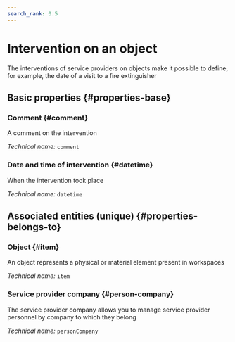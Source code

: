 ```yaml
---
search_rank: 0.5
---    
```

# Intervention on an object
<!--- THIS FILE IS GENERATED PLEASE DO NOT EDIT IT DIRECTLY --->

The interventions of service providers on objects make it possible to define, for example, the date of a visit to a fire extinguisher

<OH code="personCompanyToItem"/>






## Basic properties {#properties-base}
    
### Comment {#comment}

A comment on the intervention

*Technical name:* ```comment```
<PH code="personCompanyToItem:comment"/>

### Date and time of intervention {#datetime}

When the intervention took place

*Technical name:* ```datetime```
<PH code="personCompanyToItem:datetime"/>

    

## Associated entities (unique) {#properties-belongs-to}

### Object {#item}

An object represents a physical or material element present in workspaces

*Technical name:* ```item```
<PH code="personCompanyToItem:item"/>

### Service provider company {#person-company}

The service provider company allows you to manage service provider personnel by company to which they belong

*Technical name:* ```personCompany```
<PH code="personCompanyToItem:personCompany"/>





